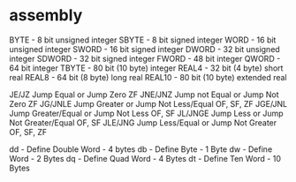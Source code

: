 # assembly

BYTE - 8 bit unsigned integer
SBYTE - 8 bit signed integer
WORD - 16 bit unsigned integer
SWORD - 16 bit signed integer
DWORD - 32 bit unsigned integer
SDWORD - 32 bit signed integer
FWORD - 48 bit integer
QWORD - 64 bit integer
TBYTE - 80 bit (10 byte) integer
REAL4 - 32 bit (4 byte) short real
REAL8 - 64 bit (8 byte) long real
REAL10 - 80 bit (10 byte) extended real

JE/JZ	Jump Equal or Jump Zero	ZF
JNE/JNZ	Jump not Equal or Jump Not Zero	ZF
JG/JNLE	Jump Greater or Jump Not Less/Equal	OF, SF, ZF
JGE/JNL	Jump Greater/Equal or Jump Not Less	OF, SF
JL/JNGE	Jump Less or Jump Not Greater/Equal	OF, SF
JLE/JNG	Jump Less/Equal or Jump Not Greater	OF, SF, ZF

dd - Define Double Word - 4 bytes
db - Define Byte - 1 Byte
dw - Define Word - 2 Bytes
dq - Define Quad Word - 4 Bytes
dt - Define Ten Word  - 10 Bytes
